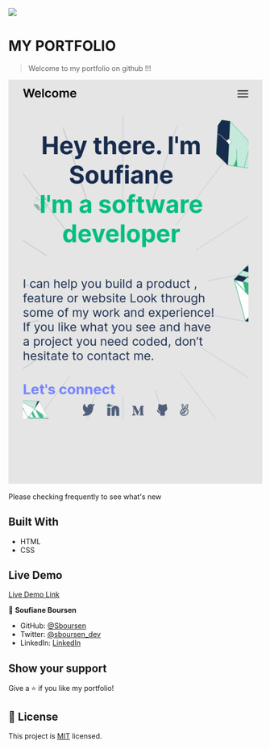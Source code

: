 ![](https://img.shields.io/badge/Microverse-blueviolet)

# MY PORTFOLIO

> Welcome to my portfolio on github !!!

![screenshot](resources/app_screenshot.png)

Please checking frequently to see what's new

## Built With

- HTML
- CSS

## Live Demo

[Live Demo Link](https://sboursen.github.io/My-portfolio/)

👤 **Soufiane Boursen**

- GitHub: [@Sboursen](https://github.com/Sboursen)
- Twitter: [@sboursen_dev](https://twitter.com/sboursen_dev)
- LinkedIn: [LinkedIn](https://linkedin.com/in/sboursen)

## Show your support

Give a ⭐️ if you like my portfolio!

## 📝 License

This project is [MIT](./LICENSE) licensed.
